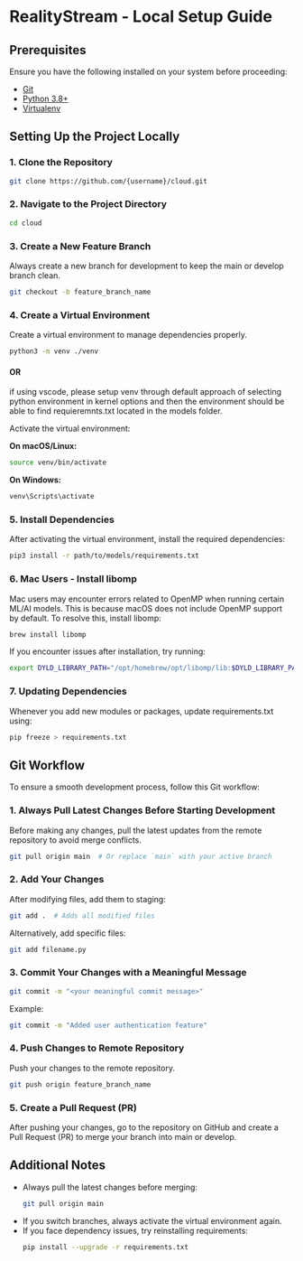 # RealityStream - Local Setup Guide

## Prerequisites

Ensure you have the following installed on your system before proceeding:
- [Git](https://git-scm.com/)
- [Python 3.8+](https://www.python.org/downloads/)
- [Virtualenv](https://docs.python.org/3/library/venv.html)

## Setting Up the Project Locally

### 1. Clone the Repository

```bash
git clone https://github.com/{username}/cloud.git
```

### 2. Navigate to the Project Directory

```bash
cd cloud
```

### 3. Create a New Feature Branch

Always create a new branch for development to keep the main or develop branch clean.

```bash
git checkout -b feature_branch_name
```

### 4. Create a Virtual Environment

Create a virtual environment to manage dependencies properly.

```bash
python3 -m venv ./venv
```
#### OR

if using vscode, please setup venv through default approach of selecting python environment in kernel options and then the environment should be able to find requieremnts.txt located in the models folder.

Activate the virtual environment:

**On macOS/Linux:**
```bash
source venv/bin/activate
```

**On Windows:**
```bash
venv\Scripts\activate
```

### 5. Install Dependencies

After activating the virtual environment, install the required dependencies:

```bash
pip3 install -r path/to/models/requirements.txt
```

### 6. Mac Users - Install libomp

Mac users may encounter errors related to OpenMP when running certain ML/AI models. This is because macOS does not include OpenMP support by default. To resolve this, install libomp:

```bash
brew install libomp
```

If you encounter issues after installation, try running:

```bash
export DYLD_LIBRARY_PATH="/opt/homebrew/opt/libomp/lib:$DYLD_LIBRARY_PATH"
```

### 7. Updating Dependencies

Whenever you add new modules or packages, update requirements.txt using:

```bash
pip freeze > requirements.txt
```

## Git Workflow

To ensure a smooth development process, follow this Git workflow:

### 1. Always Pull Latest Changes Before Starting Development

Before making any changes, pull the latest updates from the remote repository to avoid merge conflicts.

```bash
git pull origin main  # Or replace `main` with your active branch
```

### 2. Add Your Changes

After modifying files, add them to staging:

```bash
git add .  # Adds all modified files
```

Alternatively, add specific files:

```bash
git add filename.py
```

### 3. Commit Your Changes with a Meaningful Message

```bash
git commit -m "<your meaningful commit message>"
```

Example:
```bash
git commit -m "Added user authentication feature"
```

### 4. Push Changes to Remote Repository

Push your changes to the remote repository.

```bash
git push origin feature_branch_name
```

### 5. Create a Pull Request (PR)

After pushing your changes, go to the repository on GitHub and create a Pull Request (PR) to merge your branch into main or develop.

## Additional Notes

- Always pull the latest changes before merging:
  ```bash
  git pull origin main
  ```
- If you switch branches, always activate the virtual environment again.
- If you face dependency issues, try reinstalling requirements:
  ```bash
  pip install --upgrade -r requirements.txt
  ```

